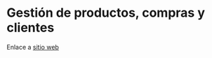 # Gestión de productos, compras y clientes

Enlace a [sitio web](http://desarrollo-aplicaciones-alu0101216126.atwebpages.com)
